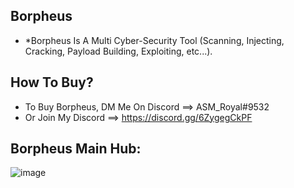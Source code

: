 ## Borpheus
* *Borpheus Is A Multi Cyber-Security Tool (Scanning, Injecting, Cracking, Payload Building, Exploiting, etc...).

## How To Buy?
* To Buy Borpheus, DM Me On Discord ==> ASM_Royal#9532
*   Or Join My Discord ==> https://discord.gg/6ZygegCkPF

## Borpheus Main Hub:

![image](https://user-images.githubusercontent.com/89786570/178143743-48df3eb1-dabe-4a2b-9f73-d928821a0cbb.png)
